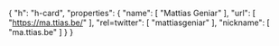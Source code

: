 {
  "h": "h-card",
  "properties": {
    "name": [
      "Mattias Geniar"
    ],
    "url": [
      "https://ma.ttias.be/"
    ],
    "rel=twitter": [
      "mattiasgeniar"
    ],
    "nickname": [
      "ma.ttias.be"
    ]
  }
}
